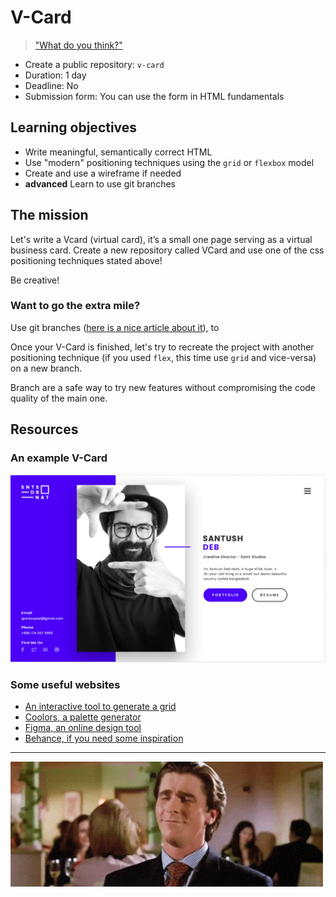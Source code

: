 # V-Card

> ["What do you think?"](https://www.youtube.com/watch?v=aZVkW9p-cCU)

- Create a public repository: `v-card`
- Duration: 1 day
- Deadline: No
- Submission form: You can use the form in HTML fundamentals

## Learning objectives

- Write meaningful, semantically correct HTML
- Use "modern" positioning techniques using the `grid` or `flexbox` model
- Create and use a wireframe if needed
- **advanced** Learn to use git branches

## The mission

Let's write a Vcard (virtual card), it’s a small one page serving as a virtual business card. Create a new repository called VCard and use one of the css positioning techniques stated above!

Be creative!

### Want to go the extra mile?

Use git branches ([here is a nice article about it](https://www.atlassian.com/git/tutorials/using-branches)), to

Once your V-Card is finished, let's try to recreate the project with another positioning technique (if you used `flex`, this time use `grid` and vice-versa) on a new branch.

Branch are a safe way to try new features without compromising the code quality of the main one.

## Resources

### An example V-Card

![An example](./example.png)

### Some useful websites

- [An interactive tool to generate a grid](https://grid.layoutit.com/)
- [Coolors, a palette generator](https://coolors.co/generate)
- [Figma, an online design tool](https://www.figma.com/)
- [Behance, if you need some inspiration](https://www.behance.net/)

---

![Good luck](./goodluck.gif)
